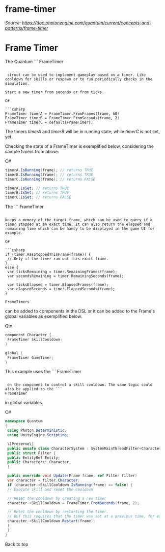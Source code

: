 # frame-timer

_Source: https://doc.photonengine.com/quantum/current/concepts-and-patterns/frame-timer_

# Frame Timer

The Quantum ```
FrameTimer
```

 struct can be used to implement gameplay based on a timer. Like cooldown for skills or respawn or to run periodically checks in the simulation.

Start a new timer from seconds or from ticks.

C#

```csharp
FrameTimer timerA = FrameTimer.FromFrames(frame, 60)
FrameTimer timerB = FrameTimer.FromSeconds(frame, 2)
FrameTimer timerC = default(FrameTimer);

```

The timers _timerA_ and _timerB_ will be in running state, while _timerC_ is not set, yet.

Checking the state of a FrameTimer is exemplified below, considering the sample timers from above:

C#

```csharp
timerA.IsRunning(frame); // returns TRUE
timerB.IsRunning(frame); // returns TRUE
timerC.IsRunning(frame); // returns FALSE

timerA.IsSet; // returns TRUE
timerB.IsSet; // returns TRUE
timerC.IsSet; // returns FALSE

```

The ```
FrameTimer
```

keeps a memory of the target frame, which can be used to query if a timer stopped at an exact time. It can also return the elapsed and remaining time which can be handy to be displayed in the game UI for example.

C#

```csharp
if (timer.HasStoppedThisFrame(frame)) {
 // Only if the timer ran out this exact frame.
}
else {
 var ticksRemaining = timer.RemainingFrames(frame);
 var secondsRemaining = timer.RemainingSeconds(frame);

 var ticksElapsed = timer.ElapsedFrames(frame);
 var elapsedSeconds = timer.ElapsedSeconds(frame);
}

```

```
FrameTimers
```

can be added to components in the DSL or it can be added to the Frame's global variables as exemplified below.

Qtn

```cs
component Character {
 FrameTimer SkillCooldown;
}

global {
 FrameTimer GameTimer;
}

```

This example uses the ```
FrameTimer
```

 on the component to control a skill cooldown. The same logic could also be applied to the ```
FrameTimer
```

in global variables.

C#

```csharp
namespace Quantum
{
 using Photon.Deterministic;
 using UnityEngine.Scripting;

 \[Preserve\]
 public unsafe class CharacterSystem : SystemMainThreadFilter<CharacterSystem.Filter> {
 public struct Filter {
 public EntityRef Entity;
 public Character\* Character;
 }

 public override void Update(Frame frame, ref Filter filter)
 var character = filter.Character;
 if (character->SkillCooldown.IsRunning(frame) == false) {
 // Execute skill and reset the cooldown

 // Reset the cooldown by creating a new timer
 character->SkillCooldown = FrameTimer.FromSeconds(frame, 2);

 // Reset the cooldown by restarting the timer.
 // BUT this requires that the timer was set at a previous time, for example when adding the component.
 character->SkillCooldown.Restart(frame);
 }
 }
}

```

Back to top